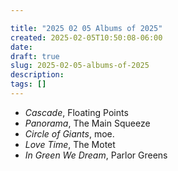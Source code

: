 ```yaml
---

title: "2025 02 05 Albums of 2025"
created: 2025-02-05T10:50:08-06:00
date: 
draft: true
slug: 2025-02-05-albums-of-2025
description: 
tags: []
---
```


- _Cascade_, Floating Points
- _Panorama_, The Main Squeeze
- _Circle of Giants_, moe.
- _Love Time_, The Motet
- _In Green We Dream_, Parlor Greens
